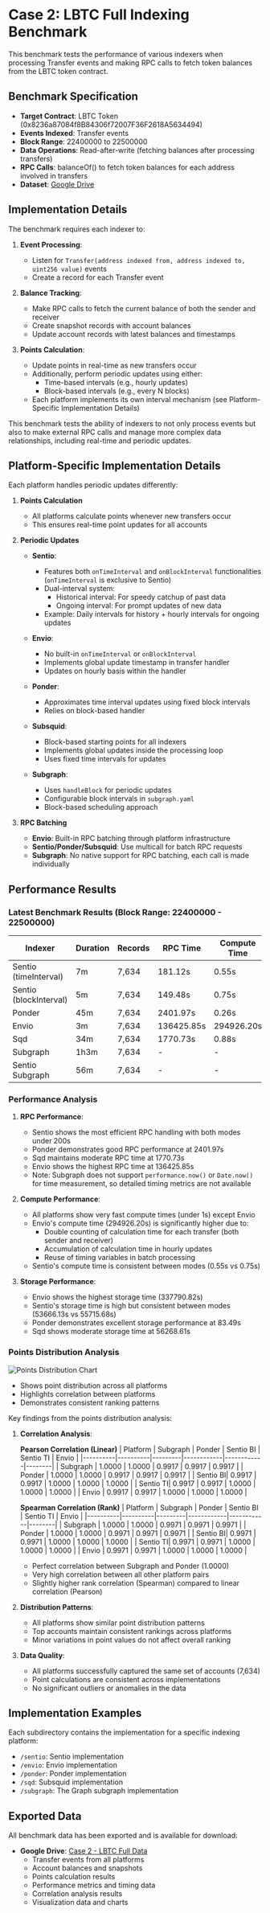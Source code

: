 # Case 2: LBTC Full Indexing Benchmark

This benchmark tests the performance of various indexers when processing Transfer events and making RPC calls to fetch token balances from the LBTC token contract.

## Benchmark Specification

- **Target Contract**: LBTC Token (0x8236a87084f8B84306f72007F36F2618A5634494)
- **Events Indexed**: Transfer events
- **Block Range**: 22400000 to 22500000
- **Data Operations**: Read-after-write (fetching balances after processing transfers)
- **RPC Calls**: balanceOf() to fetch token balances for each address involved in transfers
- **Dataset**: [Google Drive](https://drive.google.com/drive/u/0/folders/1YV_xhTYViVaCiqXgEgPDDjoWb9s8QLMZ)

## Implementation Details

The benchmark requires each indexer to:

1. **Event Processing**:
   - Listen for `Transfer(address indexed from, address indexed to, uint256 value)` events
   - Create a record for each Transfer event

2. **Balance Tracking**:
   - Make RPC calls to fetch the current balance of both the sender and receiver
   - Create snapshot records with account balances
   - Update account records with latest balances and timestamps

3. **Points Calculation**:
   - Update points in real-time as new transfers occur
   - Additionally, perform periodic updates using either:
     - Time-based intervals (e.g., hourly updates)
     - Block-based intervals (e.g., every N blocks)
   - Each platform implements its own interval mechanism (see Platform-Specific Implementation Details)

This benchmark tests the ability of indexers to not only process events but also to make external RPC calls and manage more complex data relationships, including real-time and periodic updates.

## Platform-Specific Implementation Details

Each platform handles periodic updates differently:

1. **Points Calculation**
   - All platforms calculate points whenever new transfers occur
   - This ensures real-time point updates for all accounts

2. **Periodic Updates**
   - **Sentio**: 
     - Features both `onTimeInterval` and `onBlockInterval` functionalities (`onTimeInterval` is exclusive to Sentio)
     - Dual-interval system:
       - Historical interval: For speedy catchup of past data
       - Ongoing interval: For prompt updates of new data
     - Example: Daily intervals for history + hourly intervals for ongoing updates

   - **Envio**: 
     - No built-in `onTimeInterval` or `onBlockInterval`
     - Implements global update timestamp in transfer handler
     - Updates on hourly basis within the handler

   - **Ponder**: 
     - Approximates time interval updates using fixed block intervals
     - Relies on block-based handler

   - **Subsquid**: 
     - Block-based starting points for all indexers
     - Implements global updates inside the processing loop
     - Uses fixed time intervals for updates

   - **Subgraph**: 
     - Uses `handleBlock` for periodic updates
     - Configurable block intervals in `subgraph.yaml`
     - Block-based scheduling approach

3. **RPC Batching**
   - **Envio**: Built-in RPC batching through platform infrastructure
   - **Sentio/Ponder/Subsquid**: Use multicall for batch RPC requests
   - **Subgraph**: No native support for RPC batching, each call is made individually

## Performance Results

### Latest Benchmark Results (Block Range: 22400000 - 22500000)

| Indexer | Duration | Records | RPC Time | Compute Time | Storage Time |
|---------|----------|---------|-----------|-------------|--------------|
| Sentio (timeInterval) | 7m | 7,634 | 181.12s | 0.55s | 53666.13s |
| Sentio (blockInterval) | 5m | 7,634 | 149.48s | 0.75s | 55715.68s |
| Ponder | 45m | 7,634 | 2401.97s | 0.26s | 83.49s |
| Envio | 3m | 7,634 | 136425.85s | 294926.20s | 337790.82s |
| Sqd | 34m | 7,634 | 1770.73s | 0.88s | 56268.61s |
| Subgraph | 1h3m | 7,634 | - | - | - |
| Sentio Subgraph | 56m | 7,634 | - | - | - |

### Performance Analysis

1. **RPC Performance**:
   - Sentio shows the most efficient RPC handling with both modes under 200s
   - Ponder demonstrates good RPC performance at 2401.97s
   - Sqd maintains moderate RPC time at 1770.73s
   - Envio shows the highest RPC time at 136425.85s
   - Note: Subgraph does not support `performance.now()` or `Date.now()` for time measurement, so detailed timing metrics are not available

2. **Compute Performance**:
   - All platforms show very fast compute times (under 1s) except Envio
   - Envio's compute time (294926.20s) is significantly higher due to:
     - Double counting of calculation time for each transfer (both sender and receiver)
     - Accumulation of calculation time in hourly updates
     - Reuse of timing variables in batch processing
   - Sentio's compute time is consistent between modes (0.55s vs 0.75s)

3. **Storage Performance**:
   - Envio shows the highest storage time (337790.82s)
   - Sentio's storage time is high but consistent between modes (53666.13s vs 55715.68s)
   - Ponder demonstrates excellent storage performance at 83.49s
   - Sqd shows moderate storage time at 56268.61s

### Points Distribution Analysis

   ![Points Distribution Chart](./data/points-comparison.png)
   - Shows point distribution across all platforms
   - Highlights correlation between platforms
   - Demonstrates consistent ranking patterns

Key findings from the points distribution analysis:

1. **Correlation Analysis**:

   **Pearson Correlation (Linear)**
   | Platform | Subgraph | Ponder | Sentio BI | Sentio TI | Envio |
   |----------|----------|---------|------------|------------|--------|
   | Subgraph | 1.0000   | 1.0000  | 0.9917     | 0.9917     | 0.9917 |
   | Ponder   | 1.0000   | 1.0000  | 0.9917     | 0.9917     | 0.9917 |
   | Sentio BI| 0.9917   | 0.9917  | 1.0000     | 1.0000     | 1.0000 |
   | Sentio TI| 0.9917   | 0.9917  | 1.0000     | 1.0000     | 1.0000 |
   | Envio    | 0.9917   | 0.9917  | 1.0000     | 1.0000     | 1.0000 |

   **Spearman Correlation (Rank)**
   | Platform | Subgraph | Ponder | Sentio BI | Sentio TI | Envio |
   |----------|----------|---------|------------|------------|--------|
   | Subgraph | 1.0000   | 1.0000  | 0.9971     | 0.9971     | 0.9971 |
   | Ponder   | 1.0000   | 1.0000  | 0.9971     | 0.9971     | 0.9971 |
   | Sentio BI| 0.9971   | 0.9971  | 1.0000     | 1.0000     | 1.0000 |
   | Sentio TI| 0.9971   | 0.9971  | 1.0000     | 1.0000     | 1.0000 |
   | Envio    | 0.9971   | 0.9971  | 1.0000     | 1.0000     | 1.0000 |

   - Perfect correlation between Subgraph and Ponder (1.0000)
   - Very high correlation between all other platform pairs
   - Slightly higher rank correlation (Spearman) compared to linear correlation (Pearson)

2. **Distribution Patterns**:
   - All platforms show similar point distribution patterns
   - Top accounts maintain consistent rankings across platforms
   - Minor variations in point values do not affect overall ranking

3. **Data Quality**:
   - All platforms successfully captured the same set of accounts (7,634)
   - Point calculations are consistent across implementations
   - No significant outliers or anomalies in the data

## Implementation Examples

Each subdirectory contains the implementation for a specific indexing platform:
- `/sentio`: Sentio implementation 
- `/envio`: Envio implementation
- `/ponder`: Ponder implementation
- `/sqd`: Subsquid implementation
- `/subgraph`: The Graph subgraph implementation

## Exported Data

All benchmark data has been exported and is available for download:
- **Google Drive**: [Case 2 - LBTC Full Data](https://drive.google.com/drive/folders/1YV_xhTYViVaCiqXgEgPDDjoWb9s8QLMZ)
  - Transfer events from all platforms
  - Account balances and snapshots
  - Points calculation results
  - Performance metrics and timing data
  - Correlation analysis results
  - Visualization data and charts
